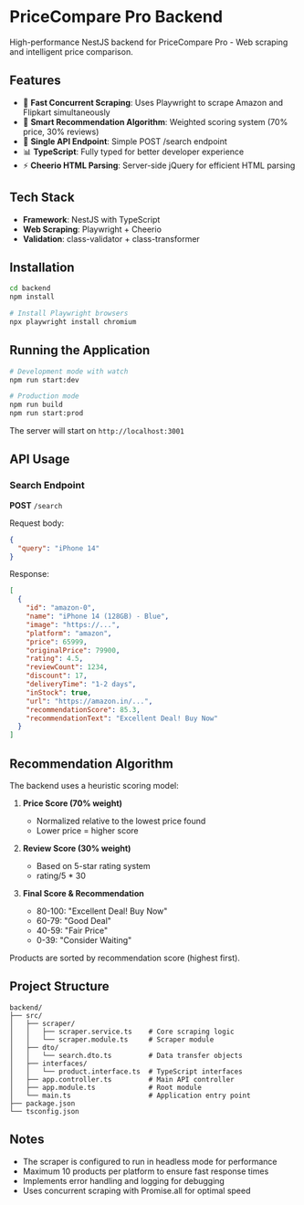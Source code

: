 # PriceCompare Pro Backend

High-performance NestJS backend for PriceCompare Pro - Web scraping and intelligent price comparison.

## Features

- 🚀 **Fast Concurrent Scraping**: Uses Playwright to scrape Amazon and Flipkart simultaneously
- 🧠 **Smart Recommendation Algorithm**: Weighted scoring system (70% price, 30% reviews)
- 🎯 **Single API Endpoint**: Simple POST /search endpoint
- 📊 **TypeScript**: Fully typed for better developer experience
- ⚡ **Cheerio HTML Parsing**: Server-side jQuery for efficient HTML parsing

## Tech Stack

- **Framework**: NestJS with TypeScript
- **Web Scraping**: Playwright + Cheerio
- **Validation**: class-validator + class-transformer

## Installation

```bash
cd backend
npm install

# Install Playwright browsers
npx playwright install chromium
```

## Running the Application

```bash
# Development mode with watch
npm run start:dev

# Production mode
npm run build
npm run start:prod
```

The server will start on `http://localhost:3001`

## API Usage

### Search Endpoint

**POST** `/search`

Request body:
```json
{
  "query": "iPhone 14"
}
```

Response:
```json
[
  {
    "id": "amazon-0",
    "name": "iPhone 14 (128GB) - Blue",
    "image": "https://...",
    "platform": "amazon",
    "price": 65999,
    "originalPrice": 79900,
    "rating": 4.5,
    "reviewCount": 1234,
    "discount": 17,
    "deliveryTime": "1-2 days",
    "inStock": true,
    "url": "https://amazon.in/...",
    "recommendationScore": 85.3,
    "recommendationText": "Excellent Deal! Buy Now"
  }
]
```

## Recommendation Algorithm

The backend uses a heuristic scoring model:

1. **Price Score (70% weight)**
   - Normalized relative to the lowest price found
   - Lower price = higher score

2. **Review Score (30% weight)**
   - Based on 5-star rating system
   - rating/5 * 30

3. **Final Score & Recommendation**
   - 80-100: "Excellent Deal! Buy Now"
   - 60-79: "Good Deal"
   - 40-59: "Fair Price"
   - 0-39: "Consider Waiting"

Products are sorted by recommendation score (highest first).

## Project Structure

```
backend/
├── src/
│   ├── scraper/
│   │   ├── scraper.service.ts    # Core scraping logic
│   │   └── scraper.module.ts     # Scraper module
│   ├── dto/
│   │   └── search.dto.ts         # Data transfer objects
│   ├── interfaces/
│   │   └── product.interface.ts  # TypeScript interfaces
│   ├── app.controller.ts         # Main API controller
│   ├── app.module.ts             # Root module
│   └── main.ts                   # Application entry point
├── package.json
└── tsconfig.json
```

## Notes

- The scraper is configured to run in headless mode for performance
- Maximum 10 products per platform to ensure fast response times
- Implements error handling and logging for debugging
- Uses concurrent scraping with Promise.all for optimal speed
